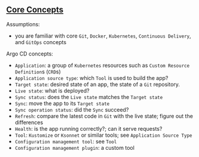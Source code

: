 ## [Core Concepts](https://argoproj.github.io/argo-cd/core_concepts/)

Assumptions:
* you are familiar with core `Git`, `Docker`, `Kubernetes`, `Continuous Delivery`, and `GitOps` concepts  

Argo CD concepts:

* `Application`: a group of `Kubernetes` resources such as `Custom Resource Definition`s (`CRD`s)
* `Application source type`: which `Tool` is used to build the app?
* `Target state`: desired state of an app, the state of a `Git` repository.
* `Live state`: what is deployed?
* `Sync status`: does the `Live state` matches the `Target state`
* `Sync`: move the app to its `Target state`
* `Sync operation status`: did the `Sync` succeed?
* `Refresh`: compare the latest code in `Git` with the live state; figure out the differences
* `Health`: is the app running correctly?; can it serve requests?
* `Tool`: `Kustomize` or `Ksonnet` or similar tools; see `Application Source Type`
* `Configuration management tool`: see `Tool`
* `Configuration management plugin`: a custom tool

